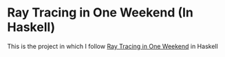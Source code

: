 # Ray Tracing in One Weekend (In Haskell)

This is the project in which I follow [Ray Tracing in One Weekend](https://raytracing.github.io/books/RayTracingInOneWeekend.html) in Haskell
